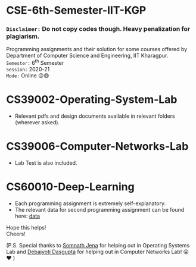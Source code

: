 # CSE-6th-Semester-IIT-KGP  
### `Disclaimer:` Do not copy codes though. Heavy penalization for plagiarism.    
Programming assignments and their solution for some courses offered by Department of Computer Science and Engineering, IIT Kharagpur.    
`Semester:` 6<sup>th</sup> Semester    
`Session:` 2020-21     
`Mode:` Online :wink::sweat_smile:   

# CS39002-Operating-System-Lab    
- Relevant pdfs and design documents available in relevant folders (wherever asked).  

# CS39006-Computer-Networks-Lab  
- Lab Test is also included.  

# CS60010-Deep-Learning
- Each programming assignment is extremely self-explanatory.  
- The relevant data for second programming assignment can be found here: [data](https://drive.google.com/drive/folders/1EzspRZXhpWcqXNvey2x-vPH9vqGhLNsI?usp=sharing)  

Hope this helps!  
Cheers!

(P.S. Special thanks to [Somnath Jena](https://github.com/somnathjena2011) for helping out in Operating Systems Lab and [Debajyoti Dasgupta](https://github.com/debajyotidasgupta) for helping out in Computer Networks Lab! :stuck_out_tongue_winking_eye: :heart: )
